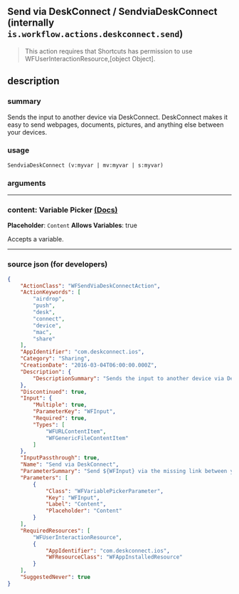 
## Send via DeskConnect / SendviaDeskConnect (internally `is.workflow.actions.deskconnect.send`)

> This action requires that Shortcuts has permission to use WFUserInteractionResource,[object Object].


## description

### summary

Sends the input to another device via DeskConnect. DeskConnect makes it easy to send webpages, documents, pictures, and anything else between your devices.


### usage
```
SendviaDeskConnect (v:myvar | mv:myvar | s:myvar)
```

### arguments

---

### content: Variable Picker [(Docs)](https://pfgithub.github.io/shortcutslang/gettingstarted#variable-picker-fields)
**Placeholder**: ```
		Content
		```
**Allows Variables**: true



Accepts a variable.

---

### source json (for developers)

```json
{
	"ActionClass": "WFSendViaDeskConnectAction",
	"ActionKeywords": [
		"airdrop",
		"push",
		"desk",
		"connect",
		"device",
		"mac",
		"share"
	],
	"AppIdentifier": "com.deskconnect.ios",
	"Category": "Sharing",
	"CreationDate": "2016-03-04T06:00:00.000Z",
	"Description": {
		"DescriptionSummary": "Sends the input to another device via DeskConnect. DeskConnect makes it easy to send webpages, documents, pictures, and anything else between your devices."
	},
	"Discontinued": true,
	"Input": {
		"Multiple": true,
		"ParameterKey": "WFInput",
		"Required": true,
		"Types": [
			"WFURLContentItem",
			"WFGenericFileContentItem"
		]
	},
	"InputPassthrough": true,
	"Name": "Send via DeskConnect",
	"ParameterSummary": "Send ${WFInput} via the missing link between your devices, DeskConnect 💔",
	"Parameters": [
		{
			"Class": "WFVariablePickerParameter",
			"Key": "WFInput",
			"Label": "Content",
			"Placeholder": "Content"
		}
	],
	"RequiredResources": [
		"WFUserInteractionResource",
		{
			"AppIdentifier": "com.deskconnect.ios",
			"WFResourceClass": "WFAppInstalledResource"
		}
	],
	"SuggestedNever": true
}
```
